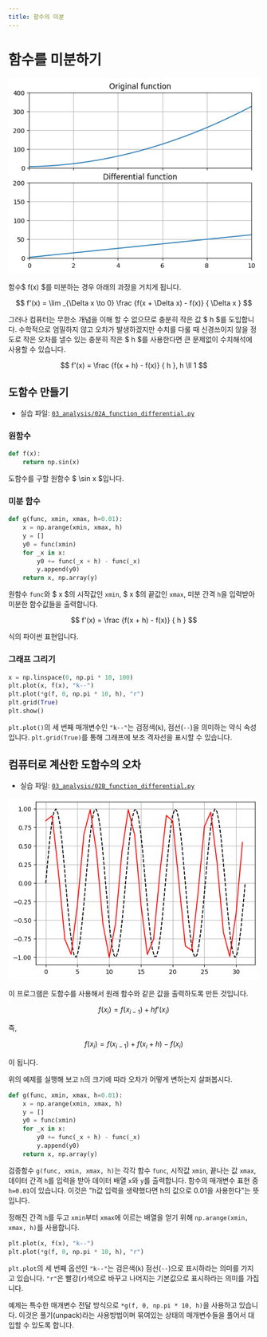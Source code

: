 ```yaml
---
title: 함수의 미분
---
```


# 함수를 미분하기

![코드 결과](assets/function_differential_1.png)

함수$ f(x) $를 미분하는 경우 아래의 과정을 거치게 됩니다.

$$ f'(x) = \lim _{\Delta x \to 0} \frac {f(x + \Delta x) - f(x)} { \Delta x } $$

그러나 컴퓨터는 무한소 개념을 이해 할 수 없으므로 충분히 작은 값 $ h $를 도입합니다. 수학적으로 엄밀하지 않고 오차가 발생하겠지만 수치를 다룰 때 신경쓰이지 않을 정도로 작은 오차를 낼수 있는 충분히 작은 $ h $를 사용한다면 큰 문제없이 수치해석에 사용할 수 있습니다.

$$ f'(x) = \frac {f(x + h) - f(x)} { h }, h \ll 1 $$

## 도함수 만들기

- 실습 파일: [`03_analysis/02A_function_differential.py`](https://github.com/CNU-Computer-Physics/Example-and-Practice/blob/main/03_analysis/02A_function_differential.py)

### 원함수

```python
def f(x):
    return np.sin(x)
```

도함수를 구할 원함수 $ \sin x $입니다.

### 미분 함수

```python
def g(func, xmin, xmax, h=0.01):
    x = np.arange(xmin, xmax, h)
    y = []
    y0 = func(xmin)
    for _x in x:
        y0 += func(_x + h) - func(_x)
        y.append(y0)
    return x, np.array(y)
```

원함수 `func`와 $ x $의 시작값인 `xmin`, $ x $의 끝값인 `xmax`, 미분 간격 `h`을 입력받아 미분한 함수값들을 출력합니다.

$$ f'(x) = \frac {f(x + h) - f(x)} { h } $$

식의 파이썬 표현입니다.

### 그래프 그리기

```python
x = np.linspace(0, np.pi * 10, 100)
plt.plot(x, f(x), "k--")
plt.plot(*g(f, 0, np.pi * 10, h), "r")
plt.grid(True)
plt.show()
```

`plt.plot()`의 세 번째 매개변수인 `"k--"`는 검정색(`k`), 점선(`--`)을 의미하는 약식 속성입니다. `plt.grid(True)`를 통해 그래프에 보조 격자선을 표시할 수 있습니다.

## 컴퓨터로 계산한 도함수의 오차

- 실습 파일: [`03_analysis/02B_function_differential.py`](https://github.com/CNU-Computer-Physics/Example-and-Practice/blob/main/03_analysis/02B_function_differential.py)

![코드 결과](assets/function_differential_2.png)

이 프로그램은 도함수를 사용해서 원래 함수와 같은 값을 출력하도록 만든 것입니다.

$$ f(x_{i}) = f(x_{i-1}) + h f'(x_{i}) $$

즉,

$$ f(x_{i}) = f(x_{i-1}) + f(x_{i} + h) - f(x_{i}) $$

이 됩니다.

위의 예제를 실행해 보고 `h`의 크기에 따라 오차가 어떻게 변하는지 살펴봅시다.

```python
def g(func, xmin, xmax, h=0.01):
    x = np.arange(xmin, xmax, h)
    y = []
    y0 = func(xmin)
    for _x in x:
        y0 += func(_x + h) - func(_x)
        y.append(y0)
    return x, np.array(y)
```

검증함수 `g(func, xmin, xmax, h)`는 각각 함수 `func`, 시작값 `xmin`, 끝나는 값 `xmax`, 데이터 간격 `h`를 입력을 받아 데이터 배열 `x`와 `y`를 출력합니다. 함수의 매개변수 표현 중 `h=0.01`이 있습니다. 이것은 "h값 입력을 생략했다면 h의 값으로 0.01을 사용한다"는 뜻입니다.

정해진 간격 `h`를 두고 `xmin`부터 `xmax`에 이르는 배열을 얻기 위해 `np.arange(xmin, xmax, h)`를 사용합니다.

```python
plt.plot(x, f(x), "k--")
plt.plot(*g(f, 0, np.pi * 10, h), "r")
```

`plt.plot`의 세 번째 옵션인 `"k--"`는 검은색(`k`) 점선(`--`)으로 표시하라는 의미를 가지고 있습니다. `"r"`은 빨강(`r`)색으로 바꾸고 나머지는 기본값으로 표시하라는 의미를 가집니다.

예제는 특수한 매개변수 전달 방식으로 `*g(f, 0, np.pi * 10, h)`을 사용하고 있습니다. 이것은 풀기(unpack)라는 사용방법이며 묶여있는 상태의 매개변수들을 풀어서 대입할 수 있도록 합니다.
